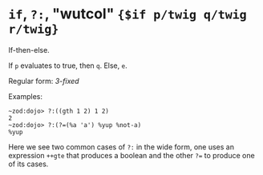 # `if`, `?:`, "wutcol" `{$if p/twig q/twig r/twig}`

If-then-else.

If `p` evaluates to true, then `q`. Else, `e`.

Regular form: *3-fixed*

Examples:

    ~zod:dojo> ?:((gth 1 2) 1 2)
    2
    ~zod:dojo> ?:(?=(%a 'a') %yup %not-a)
    %yup

Here we see two common cases of `?:` in the wide form, one uses an
expression `++gte` that produces a boolean and the other `?=` to
produce one of its cases.

